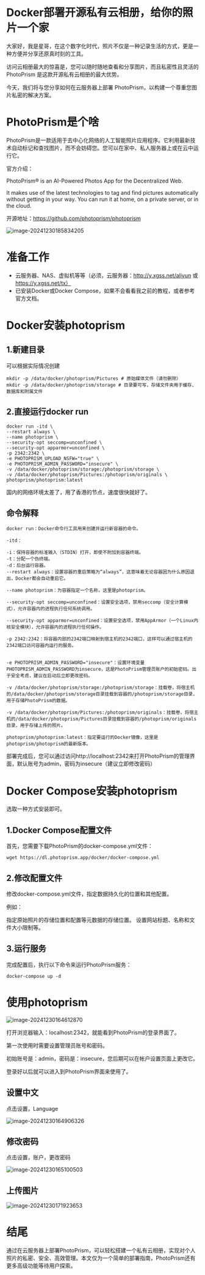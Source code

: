 # Docker部署开源私有云相册，给你的照片一个家



大家好，我是星哥，在这个数字化时代，照片不仅是一种记录生活的方式，更是一种方便并分享还原真时刻的工具。

访问云相册最大的惊喜是，您可以随时随地查看和分享图片，而且私密性且灵活的 PhotoPrism 是这款开源私有云相册的最大优势。

今天，我们将与您分享如何在云服务器上部署 PhotoPrism，以构建一个尊重您图片私密的解决方案。

# PhotoPrism是个啥

PhotoPrism是一款适用于去中心化网络的人工智能照片应用程序。它利用最新技术自动标记和查找图片，而不会妨碍您。您可以在家中、私人服务器上或在云中运行它。

官方介绍：

PhotoPrism® is an AI-Powered Photos App for the Decentralized Web.

It makes use of the latest technologies to tag and find pictures automatically without getting in your way. You can run it at home, on a private server, or in the cloud.

开源地址：https://github.com/photoprism/photoprism

![image-20241230185834205](https://imgoss.xgss.net/picgo/image-20241230185834205.png?aliyun)

# 准备工作

- 云服务器、NAS、虚拟机等等（必须，云服务器：http://y.xgss.net/aliyun 或 https://y.xgss.net/tx）
- 已安装Docker或Docker Compose，如果不会看看我之前的教程，或者参考官方文档。

# Docker安装photoprism

## 1.新建目录

可以根据实际情况创建

```
mkdir -p /data/docker/photoprism/Pictures # 原始媒体文件（请勿删除）
mkdir -p /data/docker/photoprism/storage # 目录要可写，存储文件夹用于缓存、数据库和附属文件
```



## 2.直接运行docker run

```
docker run -itd \
--restart always \
--name photoprism \
--security-opt seccomp=unconfined \
--security-opt apparmor=unconfined \
-p 2342:2342 \
-e PHOTOPRISM_UPLOAD_NSFW="true" \
-e PHOTOPRISM_ADMIN_PASSWORD="insecure" \
-v /data/docker/photoprism/storage:/photoprism/storage \
-v /data/docker/photoprism/Pictures:/photoprism/originals \
photoprism/photoprism:latest
```

国内的网络环境太差了，用了香港的节点，速度很快就好了。

## 命令解释

```
docker run：Docker命令行工具用来创建并运行新容器的命令。

-itd：

-i：保持容器的标准输入（STDIN）打开，即使不附加到容器终端。
-t：分配一个伪终端。
-d：后台运行容器。
--restart always：设置容器的重启策略为“always”，这意味着无论容器因为什么原因退出，Docker都会自动重启它。

--name photoprism：为容器指定一个名称，这里是photoprism。

--security-opt seccomp=unconfined：设置安全选项，禁用seccomp（安全计算模式），允许容器内的进程执行任何系统调用。

--security-opt apparmor=unconfined：设置安全选项，禁用AppArmor（一个Linux内核安全模块），允许容器内的进程执行任何操作。

-p 2342:2342：将容器内部的2342端口映射到宿主机的2342端口，这样可以通过宿主机的2342端口访问容器内运行的服务。


-e PHOTOPRISM_ADMIN_PASSWORD="insecure"：设置环境变量PHOTOPRISM_ADMIN_PASSWORD为insecure，这是PhotoPrism管理员账户的初始密码。出于安全考虑，建议在启动后立即更改密码。

-v /data/docker/photoprism/storage:/photoprism/storage：挂载卷，将宿主机的/data/docker/photoprism/storage目录挂载到容器的/photoprism/storage目录，用于存储PhotoPrism的数据。

-v /data/docker/photoprism/Pictures:/photoprism/originals：挂载卷，将宿主机的/data/docker/photoprism/Pictures目录挂载到容器的/photoprism/originals目录，用于存储上传的照片。

photoprism/photoprism:latest：指定要运行的Docker镜像，这里是photoprism/photoprism的最新版本。
```

部署完成后，您可以通过访问http://localhost:2342来打开PhotoPrism的管理界面，默认账号为admin，密码为insecure（建议立即修改密码）

# Docker Compose安装photoprism

选取一种方式安装即可。

## 1.Docker Compose配置文件

首先，您需要下载PhotoPrism的docker-compose.yml文件：

```
wget https://dl.photoprism.app/docker/docker-compose.yml

```

## 2.修改配置文件

修改docker-compose.yml文件，指定数据持久化的位置和其他配置。

例如：

指定原始照片的存储位置和配置等元数据的存储位置。
设置网站标题、名称和文件大小限制等。

## 3.运行服务

完成配置后，执行以下命令来运行PhotoPrism服务：

```
docker-compose up -d
```



# 使用photoprism

![image-20241230164612870](https://imgoss.xgss.net/picgo/image-20241230164612870.png?aliyun)



打开浏览器输入：localhost:2342，就能看到PhotoPrism的登录界面了。

第一次使用时需要设置管理员账号和密码。

初始账号是：admin，密码是：insecure，您后期可以在帐户设置页面上更改它。

登录好以后就可以进入到PhotoPrism界面来使用了。

## 设置中文

点击设置，Language

![image-20241230164906326](https://imgoss.xgss.net/picgo/image-20241230164906326.png?aliyun)

## 修改密码

点击设置，账户，更改密码

![image-20241230165100503](https://imgoss.xgss.net/picgo/image-20241230165100503.png?aliyun)

## 上传图片



![image-20241230171923653](https://imgoss.xgss.net/picgo/image-20241230171923653.png?aliyun)



# 结尾

通过在云服务器上部署PhotoPrism，可以轻松搭建一个私有云相册，实现对个人照片的私密、安全、高效管理。本文仅为一个简单的部署指南，PhotoPrism还有更多高级功能等待用户探索。